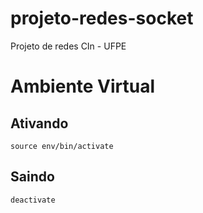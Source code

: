 # projeto-redes-socket
Projeto de redes CIn - UFPE

# Ambiente Virtual
## Ativando
```source env/bin/activate```

## Saindo
```deactivate```
